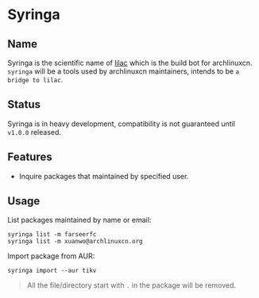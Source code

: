 # Syringa

## Name

Syringa is the scientific name of [lilac](https://github.com/archlinuxcn/lilac) which is the build bot for archlinuxcn.
`syringa` will be a tools used by archlinuxcn maintainers, intends to be `a bridge to lilac`.

## Status

Syringa is in heavy development, compatibility is not guaranteed until `v1.0.0` released.

## Features

- Inquire packages that maintained by specified user.

## Usage

List packages maintained by name or email:

```
syringa list -m farseerfc
syringa list -m xuanwo@archlinuxcn.org
```

Import package from AUR:

```
syringa import --aur tikv
```

> All the file/directory start with `.` in the package will be removed.